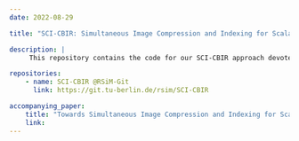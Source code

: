 ```yaml
---
date: 2022-08-29

title: "SCI-CBIR: Simultaneous Image Compression and Indexing for Scalable Content-Based Retrieval in Remote Sensing"

description: |
     This repository contains the code for our SCI-CBIR approach devoted to simultaneous image compression and indexing for scalable content-based retrieval in remote sensing. SCI-CBIR includes two main steps: i) deep learning-based compression; and ii) deep hashing-based indexing. For the training of SCI-CBIR approach, this repository also includes our multi-stage learning procedure with automatic loss weighting techniques.

repositories:
    - name: SCI-CBIR @RSiM-Git
      link: https://git.tu-berlin.de/rsim/SCI-CBIR

accompanying_paper:
    title: "Towards Simultaneous Image Compression and Indexing for Scalable Content-Based Retrieval in Remote Sensing"
    link: 
---
```

